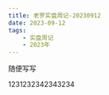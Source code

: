 ```yaml
---
title: 老罗实盘周记-20230912
date: 2023-09-12
tags:
    - 实盘周记
    - 2023年
---
```


随便写写

1231232342343234